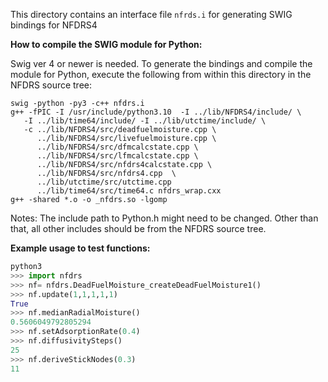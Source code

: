 This directory contains an interface file ```nfrds.i``` for generating SWIG bindings for NFDRS4

**How to compile the SWIG module for Python:**

Swig ver 4 or newer is needed. To generate the bindings and compile the module for Python, execute the following from within this directory in the NFDRS source tree:
```/bin/bash
swig -python -py3 -c++ nfdrs.i
g++ -fPIC -I /usr/include/python3.10  -I ../lib/NFDRS4/include/ \
   -I ../lib/time64/include/ -I ../lib/utctime/include/ \
   -c ../lib/NFDRS4/src/deadfuelmoisture.cpp \
      ../lib/NFDRS4/src/livefuelmoisture.cpp \
      ../lib/NFDRS4/src/dfmcalcstate.cpp \
      ../lib/NFDRS4/src/lfmcalcstate.cpp \
      ../lib/NFDRS4/src/nfdrs4calcstate.cpp \
      ../lib/NFDRS4/src/nfdrs4.cpp  \
      ../lib/utctime/src/utctime.cpp 
      ../lib/time64/src/time64.c nfdrs_wrap.cxx
g++ -shared *.o -o _nfdrs.so -lgomp
```

Notes: The include path to Python.h might need to be changed. Other than that, all other includes should be from the NFDRS source tree.

**Example usage to test functions:**

```python
python3
>>> import nfdrs
>>> nf= nfdrs.DeadFuelMoisture_createDeadFuelMoisture1()
>>> nf.update(1,1,1,1,1)
True
>>> nf.medianRadialMoisture()
0.5606049792805294
>>> nf.setAdsorptionRate(0.4)
>>> nf.diffusivitySteps()
25
>>> nf.deriveStickNodes(0.3)
11
```
